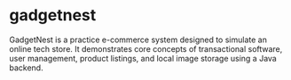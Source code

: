 # gadgetnest
GadgetNest is a practice e-commerce system designed to simulate an online tech store. It demonstrates core concepts of transactional software, user management, product listings, and local image storage using a Java backend.
